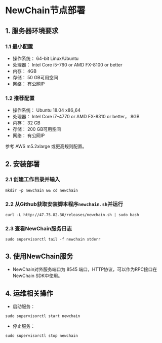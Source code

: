 # NewChain节点部署

## 1. 服务器环境要求

### 1.1 最小配置
  - 操作系统： 64-bit Linux/Ubuntu
  - 处理器： Intel Core i5–760 or AMD FX-8100 or better
  - 内存： 4GB
  - 存储： 50 GB可用空间
  - 网络： 有公网IP

### 1.2 推荐配置
  - 操作系统： Ubuntu 18.04 x86_64
  - 处理器： Intel Core i7–4770 or AMD FX-8310 or better， 8GB
  - 内存： 32 GB
  - 存储： 200 GB可用空间
  - 网络： 有公网IP

参考 AWS m5.2xlarge 或更高规则配置。

## 2. 安装部署

### 2.1 创建工作目录并输入

```
mkdir -p newchain && cd newchain
```

### 2.2 从Github获取安装脚本程序`newchain.sh`并运行

```
curl -L http://47.75.82.30/releases/newchain.sh | sudo bash
```

### 2.3 查看NewChain服务日志
```
sudo supervisorctl tail -f newchain stderr
```

## 3. 使用NewChain服务

- NewChain对外服务端口为 8545 端口，HTTP协议，可以作为RPC接口在NewChain SDK中使用。

## 4. 运维相关操作

- 启动服务：

```
sudo supervisorctl start newchain
```

- 停止服务：

```
sudo supervisorctl stop newchain
```

